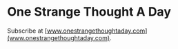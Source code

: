 # One Strange Thought A Day

Subscribe at [www.onestrangethoughtaday.com](www.onestrangethoughtaday.com).
